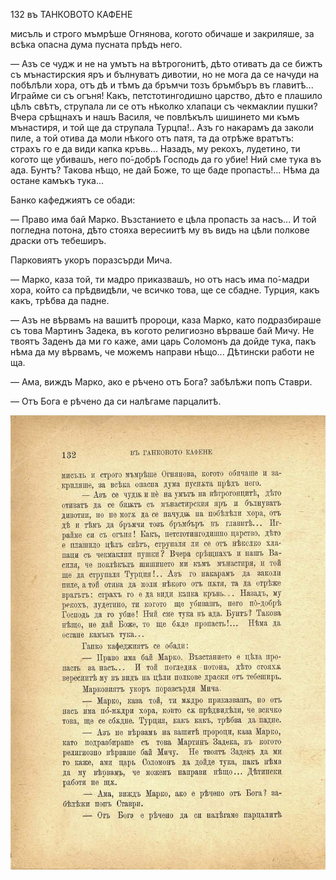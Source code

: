 ﻿132	въ ТАНКОВОТО КАФЕНЕ

мисъль и строго мъмрѣше Огнянова, когото обичаше и закриляше, за всѣка опасна дума пусната прѣдъ него.

— Азъ се чудж и не на умътъ на вѣтрогонитѣ, дѣто отиватъ да се бижтъ съ мънастирския яръ и бълнуватъ дивотии, но не мога да се начуди на побѣлѣли хора, отъ дѣ и тѣмъ да бръмчи тозъ бръмбъръ въ главитѣ... Играйме си съ огъня! Какъ, петстотингодишно царство, дѣто е плашило цѣлъ свѣтъ, струпала ли се отъ нѣколко хлапаци съ чекмаклии пушки? Вчера срѣщнахъ и нашъ Василя, че повлѣкълъ шишинето ми къмъ мънастиря, и той ще да струпала Турцпа!.. Азъ го накарамъ да заколи пиле, а той отива да моли нѣкого отъ патя, та да отрѣже вратътъ: страхъ го е да види капка кръвь... Назадъ, му рекохъ, лудетино, ти когото ще убивашъ, него по́-добрѣ Господь да го убие! Ний сме тука въ ада. Бунтъ? Такова нѣщо, не дай Боже, то ще баде пропасть!... Нѣма да остане камъкъ тука...

Банко кафеджиятъ се обади:

— Право има бай Марко. Възстанието е цѣла пропасть за насъ... И той погледна потона, дѣто стояха вересиитѣ му въ видъ на цѣли полкове драски отъ тебеширъ.

Парковиятъ укоръ поразсърди Мича.

— Марко, каза той, ти мадро приказвашъ, но отъ насъ има по́-мадри хора, който са прѣдвидѣли, че всичко това, ще се сбадне. Турция, какъ какъ, трѣбва да падне.

— Азъ не вѣрвамъ на вашитѣ пророци, каза Марко, като подразбираше съ това Мартинъ Задека, въ когото религиозно вѣрваше бай Мичу. Не твоятъ Заденъ да ми го каже, ами царь Соломонъ да дойде тука, пакъ нѣма да му вѣрвамъ, че можемъ направи нѣщо... Дѣтински работи не ща.

— Ама, виждъ Марко, ако е рѣчено отъ Бога? забѣлѣжи попъ Ставри.

— Отъ Бога е рѣчено да си налѣгаме парцалитѣ.

![original](images/151.jpg)

